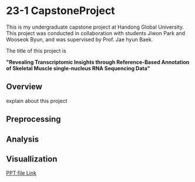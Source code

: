 # 23-1 CapstoneProject
This is my undergraduate capstone project at Handong Global University.
This project was conducted in collaboration with students Jiwon Park and Wooseok Byun, and was supervised by Prof. Jae hyun Baek.

The title of this project is 

**"Revealing Transcriptomic Insights through Reference-Based Annotation of Skeletal Muscle single-nucleus RNA Sequencing Data"**
## Overview

explain about this project

## Preprocessing

## Analysis

## Visuallization


[PPT file Link](https://leejinu.github.io/23-1-CapstoneProject.io/ppt/Capstone_PPT.pdf)
